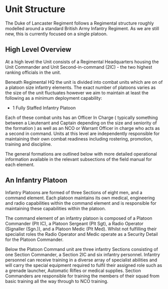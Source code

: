 # Unit Structure
The Duke of Lancaster Regiment follows a Regimental structure roughly modelled around a standard British Army Infantry Regiment. As we are still new, this is currently focused on a single platoon.

## High Level Overview
At a high level the Unit consists of a Regimental Headquarters housing the Unit Commander and Unit Second-in-command (2IC) - the two highest ranking officials in the unit.

Beneath Regimental HQ the unit is divided into combat units which are on of a platoon size infantry elements. The exact number of platoons varies as the size of the unit fluctuates however we aim to maintain at least the following as a minimum deployment capability:

- 1 Fully Staffed Infantry Platoon

Each of these combat units has an Officer In Charge ( typically something between a Lieutenant and Captain depending on the size and seniority of the formation ) as well as an NCO or Warrant Officer in charge who acts as a second in command. Units at this level are independently responsible for maintaining their own combat readiness including rostering, promotion, training and discipline.

The general formations are outlined below with more detailed operational information available in the relevant subsections of the field manual for each element.

## An Infantry Platoon
Infantry Platoons are formed of three Sections of eight men, and a command element. Each platoon maintains its own medical, engineering and radio capabilities within the command element and is responsible for maintaining these capabilities within the platoon.

The command element of an infantry platoon is composed of a Platoon Commander (Plt IC), a Platoon Sergeant (Plt Sgt), a Radio Operator (Signaller (Sgn.)), and a Platoon Medic (Plt Med). Whilst not fulfilling their specialist roles the Radio Operator and Medic operate as a Security Detail for the Platoon Commander.

Below the Platoon Command unit are three infantry Sections consisting of one Section Commander, a Section 2IC and six infantry personnel. Infantry personnel can receive training in a diverse array of specialist abilities and will carry the special equipment required to fulfil their assigned role such as a grenade launcher, Automatic Rifles or medical supplies. Section Commanders are responsible for training the members of their squad from basic training all the way through to NCO training.
